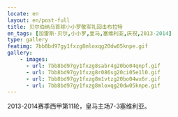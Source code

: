 ```yaml
---
locate: en
layout: en/post-full
title: 贝尔伯纳乌首球小小罗敬军礼回击布拉特
en_tags: [加雷斯·贝尔,小小罗,皇马,塞维利亚,庆祝,2013-2014]
type: gallery
featimg: 7bb8bd97gy1fxzg8mloxqg20dw05knpe.gif
gallery:
    - images:
      - url: 7bb8bd97gy1fxzg8sabr4g20bo04qnpf.gif
      - url: 7bb8bd97gy1fxzg8r086sg20ci05e1l0.gif
      - url: 7bb8bd97gy1fxzg8m1vtzg20bo04wx6r.gif
      - url: 7bb8bd97gy1fxzg8mloxqg20dw05knpe.gif
---
```


2013-2014赛季西甲第11轮，皇马主场7-3塞维利亚。